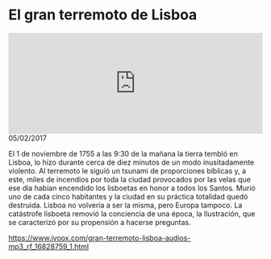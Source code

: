 # El gran terremoto de Lisboa 
<iframe id='audio_88903085' frameborder='0' allowfullscreen='' scrolling='no' height='200' style='width:100%;' src='https://www.ivoox.com/player_ej_16828759_6_1.html' loading='lazy'></iframe>05/02/2017

El 1 de noviembre de 1755 a las 9:30 de la mañana la tierra tembló en Lisboa, lo hizo durante cerca de diez minutos de un modo inusitadamente violento. Al terremoto le siguió un tsunami de proporciones bíblicas y, a este, miles de incendios por toda la ciudad provocados por las velas que ese día habían encendido los lisboetas en honor a todos los Santos. Murió uno de cada cinco habitantes y la ciudad en su práctica totalidad quedó destruida. Lisboa no volvería a ser la misma, pero Europa tampoco. La catástrofe lisboeta removió la conciencia de una época, la Ilustración, que se caracterizó por su propensión a hacerse preguntas.

https://www.ivoox.com/gran-terremoto-lisboa-audios-mp3_rf_16828759_1.html
